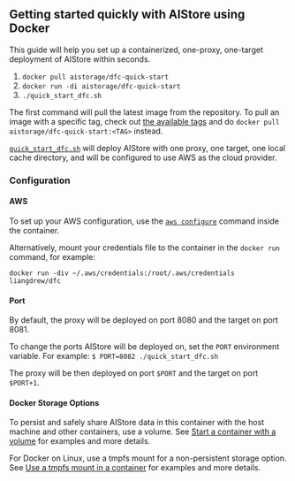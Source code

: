 ## Getting started quickly with AIStore using Docker

This guide will help you set up a containerized, one-proxy, one-target deployment of AIStore within seconds.

1. `docker pull aistorage/dfc-quick-start`
2. `docker run -di aistorage/dfc-quick-start`
3. `./quick_start_dfc.sh`

The first command will pull the latest image from the repository. To pull an image with a specific tag, check out [the available tags](https://hub.docker.com/r/aistorage/dfc-quick-start/tags/) and do `docker pull aistorage/dfc-quick-start:<TAG>` instead.

[`quick_start_dfc.sh`](quick_start_dfc.sh) will deploy AIStore with one proxy, one target, one local cache directory, and will be configured to use AWS as the cloud provider.

### Configuration

#### AWS

To set up your AWS configuration, use the [`aws configure`](https://docs.aws.amazon.com/cli/latest/userguide/cli-chap-getting-started.html) command inside the container.

Alternatively, mount your credentials file to the container in the `docker run` command, for example:

`docker run -div ~/.aws/credentials:/root/.aws/credentials liangdrew/dfc`

#### Port

By default, the proxy will be deployed on port 8080 and the target on port 8081.

To change the ports AIStore will be deployed on, set the `PORT` environment variable.
For example: `$ PORT=8082 ./quick_start_dfc.sh`
 
The proxy will be then deployed on port `$PORT` and the target on port `$PORT+1`.

#### Docker Storage Options

To persist and safely share AIStore data in this container with the host machine and other containers, use a volume. See [Start a container with a volume](https://docs.docker.com/storage/volumes/#start-a-container-with-a-volume) for examples and more details.

For Docker on Linux, use a tmpfs mount for a non-persistent storage option. See [Use a tmpfs mount in a container](https://docs.docker.com/storage/tmpfs/#use-a-tmpfs-mount-in-a-container) for examples and more details.
